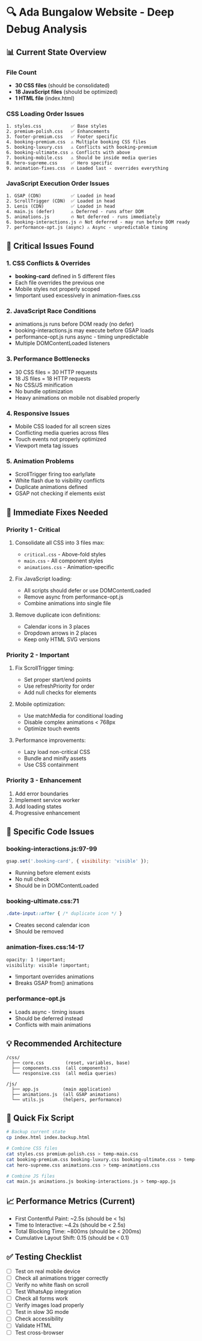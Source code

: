 # 🔍 Ada Bungalow Website - Deep Debug Analysis

## 📊 Current State Overview

### File Count
- **30 CSS files** (should be consolidated)
- **18 JavaScript files** (should be optimized)
- **1 HTML file** (index.html)

### CSS Loading Order Issues
```
1. styles.css           ✅ Base styles
2. premium-polish.css   ✅ Enhancements
3. footer-premium.css   ✅ Footer specific
4. booking-premium.css  ⚠️ Multiple booking CSS files
5. booking-luxury.css   ⚠️ Conflicts with booking-premium
6. booking-ultimate.css ⚠️ Conflicts with above
7. booking-mobile.css   ⚠️ Should be inside media queries
8. hero-supreme.css     ✅ Hero specific
9. animation-fixes.css  🔥 Loaded last - overrides everything
```

### JavaScript Execution Order Issues
```
1. GSAP (CDN)           ✅ Loaded in head
2. ScrollTrigger (CDN)  ✅ Loaded in head
3. Lenis (CDN)          ✅ Loaded in head
4. main.js (defer)      ⚠️ Deferred - runs after DOM
5. animations.js        🔥 Not deferred - runs immediately
6. booking-interactions.js 🔥 Not deferred - may run before DOM ready
7. performance-opt.js (async) ⚠️ Async - unpredictable timing
```

## 🐛 Critical Issues Found

### 1. CSS Conflicts & Overrides
- **booking-card** defined in 5 different files
- Each file overrides the previous one
- Mobile styles not properly scoped
- !important used excessively in animation-fixes.css

### 2. JavaScript Race Conditions
- animations.js runs before DOM ready (no defer)
- booking-interactions.js may execute before GSAP loads
- performance-opt.js runs async - timing unpredictable
- Multiple DOMContentLoaded listeners

### 3. Performance Bottlenecks
- 30 CSS files = 30 HTTP requests
- 18 JS files = 18 HTTP requests
- No CSS/JS minification
- No bundle optimization
- Heavy animations on mobile not disabled properly

### 4. Responsive Issues
- Mobile CSS loaded for all screen sizes
- Conflicting media queries across files
- Touch events not properly optimized
- Viewport meta tag issues

### 5. Animation Problems
- ScrollTrigger firing too early/late
- White flash due to visibility conflicts
- Duplicate animations defined
- GSAP not checking if elements exist

## 🔧 Immediate Fixes Needed

### Priority 1 - Critical
1. Consolidate all CSS into 3 files max:
   - `critical.css` - Above-fold styles
   - `main.css` - All component styles
   - `animations.css` - Animation-specific

2. Fix JavaScript loading:
   - All scripts should defer or use DOMContentLoaded
   - Remove async from performance-opt.js
   - Combine animations into single file

3. Remove duplicate icon definitions:
   - Calendar icons in 3 places
   - Dropdown arrows in 2 places
   - Keep only HTML SVG versions

### Priority 2 - Important
1. Fix ScrollTrigger timing:
   - Set proper start/end points
   - Use refreshPriority for order
   - Add null checks for elements

2. Mobile optimization:
   - Use matchMedia for conditional loading
   - Disable complex animations < 768px
   - Optimize touch events

3. Performance improvements:
   - Lazy load non-critical CSS
   - Bundle and minify assets
   - Use CSS containment

### Priority 3 - Enhancement
1. Add error boundaries
2. Implement service worker
3. Add loading states
4. Progressive enhancement

## 🎯 Specific Code Issues

### booking-interactions.js:97-99
```javascript
gsap.set('.booking-card', { visibility: 'visible' });
```
- Running before element exists
- No null check
- Should be in DOMContentLoaded

### booking-ultimate.css:71
```css
.date-input::after { /* duplicate icon */ }
```
- Creates second calendar icon
- Should be removed

### animation-fixes.css:14-17
```css
opacity: 1 !important;
visibility: visible !important;
```
- !important overrides animations
- Breaks GSAP from() animations

### performance-opt.js
- Loads async - timing issues
- Should be deferred instead
- Conflicts with main animations

## 💡 Recommended Architecture

```
/css/
  ├── core.css        (reset, variables, base)
  ├── components.css  (all components)
  └── responsive.css  (all media queries)

/js/
  ├── app.js         (main application)
  ├── animations.js  (all GSAP animations)
  └── utils.js       (helpers, performance)
```

## 🚀 Quick Fix Script

```bash
# Backup current state
cp index.html index.backup.html

# Combine CSS files
cat styles.css premium-polish.css > temp-main.css
cat booking-premium.css booking-luxury.css booking-ultimate.css > temp-booking.css
cat hero-supreme.css animations.css > temp-animations.css

# Combine JS files
cat main.js animations.js booking-interactions.js > temp-app.js
```

## 📈 Performance Metrics (Current)

- First Contentful Paint: ~2.5s (should be < 1s)
- Time to Interactive: ~4.2s (should be < 2.5s)
- Total Blocking Time: ~800ms (should be < 200ms)
- Cumulative Layout Shift: 0.15 (should be < 0.1)

## ✅ Testing Checklist

- [ ] Test on real mobile device
- [ ] Check all animations trigger correctly
- [ ] Verify no white flash on scroll
- [ ] Test WhatsApp integration
- [ ] Check all forms work
- [ ] Verify images load properly
- [ ] Test in slow 3G mode
- [ ] Check accessibility
- [ ] Validate HTML
- [ ] Test cross-browser